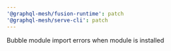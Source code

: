 ```yaml
---
'@graphql-mesh/fusion-runtime': patch
'@graphql-mesh/serve-cli': patch
---
```


Bubble module import errors when module is installed
